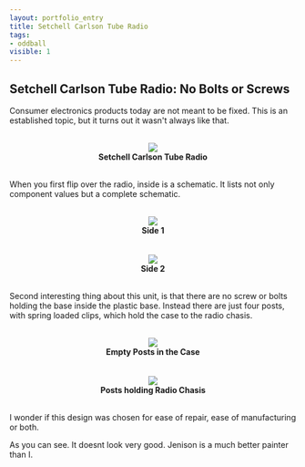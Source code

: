 ```yaml
---
layout: portfolio_entry
title: Setchell Carlson Tube Radio
tags:
- oddball
visible: 1
---
```


## Setchell Carlson Tube Radio: No Bolts or Screws

Consumer electronics products today are not meant to be fixed. This is an established topic, but it turns out it wasn't always like that.

<br>
<div style="text-align:center"><img src ="../../img/TubeRadio.JPG" /> <br> <b>Setchell Carlson Tube Radio</b></div>
<br>

When you first flip over the radio, inside is a schematic. It lists not only component values but a complete schematic.

<br>
<div style="text-align:center"><img src ="../../img/RadioSchematic1.JPG" /> <br> <b>Side 1</b></div>
<br>

<br>
<div style="text-align:center"><img src ="../../img/RadioSchematic2.JPG" /> <br> <b>Side 2</b></div>
<br>

Second interesting thing about this unit, is that there are no screw or bolts holding the base inside the plastic base. Instead there are just four posts, with spring loaded clips, which hold the case to the radio chasis.

<br>
<div style="text-align:center"><img src ="../../img/RadioConnector1.JPG" /> <br> <b>Empty Posts in the Case</b></div>
<br>

<br>
<div style="text-align:center"><img src ="../../img/RadioConnector2.JPG" /> <br> <b>Posts holding Radio Chasis</b></div>
<br>

I wonder if this design was chosen for ease of repair, ease of manufacturing or both.

As you can see. It doesnt look very good. Jenison is a much better painter than I.
